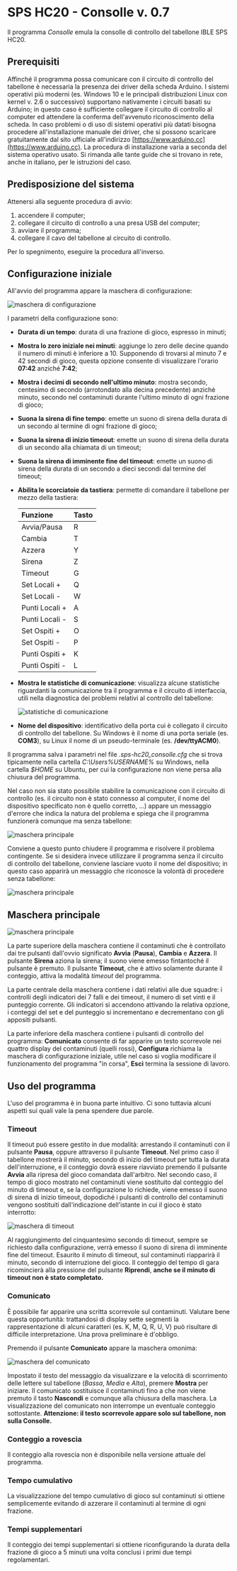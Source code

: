 [//]: # (encoding=utf-8)

# SPS HC20 - Consolle v. 0.7

Il programma _Consolle_ emula la consolle di controllo del tabellone IBLE SPS
HC20.

## Prerequisiti

Affinché il programma possa comunicare con il circuito di controllo del
tabellone è necessaria la presenza dei driver della scheda Arduino. I sistemi
operativi più moderni (es. Windows 10 e le principali distribuzioni Linux con
kernel v. 2.6 o successivo) supportano nativamente i circuiti basati su
Arduino; in questo caso è sufficiente collegare il circuito di controllo al
computer ed attendere la conferma dell'avvenuto riconoscimento della scheda.
In caso problemi o di uso di sistemi operativi più datati bisogna procedere
all'installazione manuale dei driver, che si possono scaricare gratuitamente
dal sito ufficiale all'indirizzo
[https://www.arduino.cc](https://www.arduino.cc). La procedura di installazione
varia a seconda del sistema operativo usato. Si rimanda alle tante guide che si
trovano in rete, anche in italiano, per le istruzioni del caso.

## Predisposizione del sistema

Attenersi alla seguente procedura di avvio:

 1. accendere il computer;
 2. collegare il circuito di controllo a una presa USB del computer;
 3. avviare il programma;
 4. collegare il cavo del tabellone al circuito di controllo.

Per lo spegnimento, eseguire la procedura all'inverso.

## Configurazione iniziale

All'avvio del programma appare la maschera di configurazione:

![maschera di configurazione](./img/consolle_config.png)

I parametri della configurazione sono:

 * **Durata di un tempo**: durata di una frazione di gioco, espresso in minuti;

 * **Mostra lo zero iniziale nei minuti**: aggiunge lo zero delle decine quando
   il numero di minuti è inferiore a 10. Supponendo di trovarsi al minuto 7
   e 42 secondi di gioco, questa opzione consente di visualizzare l'orario
   **07:42** anziché **7:42**;

 * **Mostra i decimi di secondo nell'ultimo minuto**: mostra secondo, centesimo
   di secondo (arrotondato alla decina precedente) anzichè minuto, secondo nel
   contaminuti durante l'ultimo minuto di ogni frazione di gioco;

 * **Suona la sirena di fine tempo**: emette un suono di sirena della durata di
   un secondo al termine di ogni frazione di gioco;

 * **Suona la sirena di inizio timeout**: emette un suono di sirena della
   durata di un secondo alla chiamata di un timeout;

 * **Suona la sirena di imminente fine del timeout**: emette un suono di sirena
   della durata di un secondo a dieci secondi dal termine del timeout;

 * **Abilita le scorciatoie da tastiera**: permette di comandare il tabellone
   per mezzo della tastiera:
   
    | Funzione          | Tasto |
    |:------------------|:------|
    | Avvia/Pausa       |   R   |
    | Cambia            |   T   |
    | Azzera            |   Y   |
    | Sirena            |   Z   |
    | Timeout           |   G   |
    | Set Locali +      |   Q   |
    | Set Locali -      |   W   |
    | Punti Locali +    |   A   |
    | Punti Locali -    |   S   |
    | Set Ospiti +      |   O   |
    | Set Ospiti -      |   P   |
    | Punti Ospiti +    |   K   |
    | Punti Ospiti -    |   L   |

 * **Mostra le statistiche di comunicazione**: visualizza alcune statistiche
   riguardanti la comunicazione tra il programma e il circuito di interfaccia,
   utili nella diagnostica dei problemi relativi al controllo del tabellone:

   ![statistiche di comunicazione](./img/consolle_comm_stats.png)

 * **Nome del dispositivo**: identificativo della porta cui è collegato il
   circuito di controllo del tabellone. Su Windows è il nome di una porta
   seriale (es. **COM3**), su Linux il nome di un pseudo-terminale (es.
   **/dev/ttyACM0**).

Il programma salva i parametri nel file
_.sps-hc20_consolle.cfg_ che si trova tipicamente nella cartella
_C:\Users\%USERNAME%_ su Windows, nella cartella _$HOME_ su Ubuntu, per cui
la configurazione non viene persa alla chiusura del programma.

Nel caso non sia stato possibile stabilire la comunicazione con il circuito di
controllo (es. il circuito non è stato connesso al computer, il nome del
dispositivo specificato non è quello corretto, ...) appare un messaggio d'errore
che indica la natura del problema e spiega che il programma funzionerà comunque
ma senza tabellone:

![maschera principale](./img/consolle_connection_error.png)

Conviene a questo punto chiudere il programma e risolvere il problema
contingente. Se si desidera invece utilizzare il programma senza il circuito di
controllo del tabellone, conviene lasciare vuoto il nome del dispositivo; in
questo caso apparirà un messaggio che riconosce la volontà di procedere senza
tabellone:

![maschera principale](./img/consolle_connection_none.png)

## Maschera principale

![maschera principale](./img/consolle_main_small.png)

La parte superiore della maschera contiene il contaminuti che è controllato dai
tre pulsanti dall'ovvio significato **Avvia** (**Pausa**), **Cambia** e
**Azzera**. Il pulsante **Sirena** aziona la sirena; il suono viene emesso
fintantoché il pulsante è premuto. Il pulsante **Timeout**, che è attivo
solamente durante il conteggio, attiva la modalità _timeout_ del programma.

La parte centrale della maschera contiene i dati relativi alle due squadre: i
controlli degli indicatori dei 7 falli e dei timeout, il numero di set vinti e
il punteggio corrente. Gli indicatori si accendono attivando la relativa
opzione, i conteggi del set e del punteggio si incrementano e decrementano con
gli appositi pulsanti.

La parte inferiore della maschera contiene i pulsanti di controllo del
programma: **Comunicato** consente di far apparire un testo scorrevole nei
quattro display del contaminuti (quelli rossi), **Configura** richiama la
maschera di configurazione iniziale, utile nel caso si voglia modificare il
funzionamento del programma "in corsa", **Esci** termina la sessione di lavoro.

## Uso del programma

L'uso del programma è in buona parte intuitivo. Ci sono tuttavia alcuni aspetti
sui quali vale la pena spendere due parole.

### Timeout

Il timeout può essere gestito in due modalità: arrestando il contaminuti con
il pulsante **Pausa**, oppure attraverso il pulsante **Timeout**. Nel
primo caso il tabellone mostrerà il minuto, secondo di inizio del timeout per
tutta la durata dell'interruzione, e il conteggio dovrà essere riavviato
premendo il pulsante **Avvia** alla ripresa del gioco comandata dall'arbitro.
Nel secondo caso, il tempo di gioco mostrato nel contaminuti viene sostituito
dal conteggio del minuto di timeout e, se la configurazione lo richiede, viene
emesso il suono di sirena di inizio timeout, dopodiché i pulsanti di controllo
del contaminuti vengono sostituiti dall'indicazione dell'istante in cui il
gioco è stato interrotto:

![maschera di timeout](./img/consolle_timeout_top_small.png)

Al raggiungimento del cinquantesimo secondo di timeout, sempre se richiesto
dalla configurazione, verrà emesso il suono di sirena di imminente fine del
timeout. Esaurito il minuto di timeout, sul contaminuti riapparirà il minuto,
secondo di interruzione del gioco. Il conteggio del tempo di gara ricomincierà
alla pressione del pulsante **Riprendi**, **anche se il minuto di timeout non
è stato completato.**


### Comunicato

È possibile far apparire una scritta scorrevole sul contaminuti. Valutare bene
questa opportunità: trattandosi di display sette segmenti la rappresentazione
di alcuni caratteri (es. K, M, Q, R, U, V) può risultare di difficile
interpretazione. Una prova preliminare è d'obbligo.

Premendo il pulsante **Comunicato** appare la maschera omonima:

![maschera del comunicato](./img/consolle_bulletin.png)

Impostato il testo del messaggio da visualizzare e la velocità di scorrimento
delle lettere sul tabellone (_Bassa_, _Media_ e _Alta_), premere **Mostra**
per iniziare. Il comunicato sostituisce il contaminuti fino a che non viene
premuto il tasto **Nascondi** e comunque alla chiusura della maschera. La
visualizzazione del comunicato non interrompe un eventuale conteggio
sottostante. **Attenzione: il testo scorrevole appare solo sul tabellone,
non sulla Consolle.**

### Conteggio a rovescia

Il conteggio alla rovescia non è disponibile nella versione attuale del
programma.

### Tempo cumulativo

La visualizzazione del tempo cumulativo di gioco sul contaminuti si ottiene
semplicemente evitando di azzerare il contaminuti al termine di ogni frazione.

### Tempi supplementari

Il conteggio dei tempi supplementari si ottiene riconfigurando la durata della
frazione di gioco a 5 minuti una volta conclusi i primi due tempi regolamentari.
